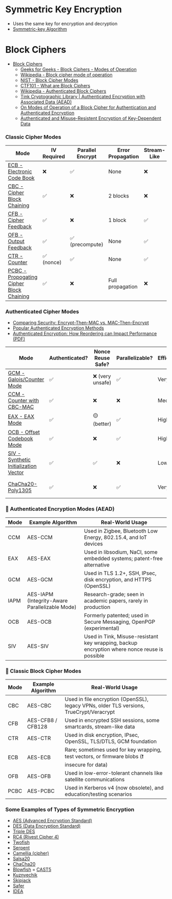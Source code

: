 # Symmetric Key Encryption
- Uses the same key for encryption and decryption
- [Symmetric-key Algorithm](https://en.wikipedia.org/wiki/Symmetric-key_algorithm)

# Block Ciphers
- [Block Ciphers](https://en.wikipedia.org/wiki/Block_cipher)
    - [Geeks for Geeks - Block Ciphers - Modes of Operation](https://www.geeksforgeeks.org/block-cipher-modes-of-operation/)
    - [Wikipedia - Block cipher mode of operation](https://en.wikipedia.org/wiki/Block_cipher_mode_of_operation)
    - [NIST - Block Cipher Modes](https://csrc.nist.gov/projects/block-cipher-techniques/BCM)
    - [CTF101 - What are Block Ciphers](https://ctf101.org/cryptography/what-are-block-ciphers/)
    - [Wikipedia - Authenticated Block Ciphers](https://en.wikipedia.org/wiki/Authenticated_encryption)
    - [Tink Cryptographic Library | Authenticated Encryption with Associated Data (AEAD)](https://developers.google.com/tink/aead)
    - [On Modes of Operation of a Block Cipher for Authentication and Authenticated Encryption](https://eprint.iacr.org/2014/627.pdf)
    - [Authenticated and Misuse-Resistent Encryption of Key-Dependent Data](https://eprint.iacr.org/2011/269.pdf)
###  Classic Cipher Modes

| Mode | IV Required | Parallel Encrypt | Error Propagation | Stream-Like | Notes |
|-|-|-|-|-|-|
| [ECB - Electronic Code Book](./Block%20Ciphers/Classic%20Modes/ECB_Electronic%20Code%20Book.md) | ❌ | ✅ | None | ❌ | Not secure | 
| [CBC - Cipher Block Chaining](./Block%20Ciphers/Classic%20Modes/CBC_Cipher%20Block%20Chaining.md) | ✅ | ❌ | 2 blocks | ❌ | Common, secure with padding | 
| [CFB - Cipher Feedback](./Block%20Ciphers/Classic%20Modes/CFB_Cipher%20Feedback.md) | ✅ | ❌ | 1 block	| ✅	| Stream cipher style |
| [OFB - Output Feedback](./Block%20Ciphers/Classic%20Modes/OFB_Output%20Feedback%20Mode.md) | ✅ | ✅ (precompute) | None | ✅ | Stream cipher, tolerant |
| [CTR - Counter](./Block%20Ciphers/Classic%20Modes/CTR_Counter.md) | ✅ (nonce) | ✅ | None | ✅ | Modern, fast |
| [PCBC - Propogating Cipher Block Chaining](./Block%20Ciphers/Classic%20Modes/PCBC_Propogating%20Cipher%20Block%20Chaining.md) | ✅ | ❌ | Full propagation | ❌ | Rare |

### Authenticated Cipher Modes
- [Comparing Security: Encrypt-Then-MAC vs. MAC-Then-Encrypt](https://www.e2encrypted.com/posts/encrypt-then-mac-vs-mac-then-encrypt/)
- [Popular Authenticated Encryption Methods](https://www.e2encrypted.com/posts/popular-authenticated-encryption-methods/)
- [Authenticated Encryption: How Reordering can Impact Performance (PDF)](https://eprint.iacr.org/2014/958.pdf)

| Mode	| Authenticated? |	Nonce Reuse Safe? |	Parallelizable? |	Efficiency	| Notes | 
|-|-|-|-|-|-|
| [GCM - Galois/Counter Mode](./Block%20Ciphers/Authenticated%20Modes/GCM_Galois-Counter-Mode.md) | ✅ | ❌ (very unsafe) | ✅ | Very High | Standard in TLS/IPsec | 
| [CCM - Counter with CBC-MAC](./Block%20Ciphers/Authenticated%20Modes/CCM_Counter-with-CBC-MAC.md) | ✅ | ❌ | ❌ | Medium | Used in IoT | 
| [EAX - EAX Mode](./Block%20Ciphers/Authenticated%20Modes/EAX_EAX-Mode.md) | ✅ | 🟡 (better) | ✅	| High | Patent-free |
| [OCB - Offset Codebook Mode](./Block%20Ciphers/Authenticated%20Modes/OCB_Offset-Codebook-Mode.md) | ✅ | ❌ | ✅ | Highest	| Fast but less used | 
| [SIV - Synthetic Initialization Vector](./Block%20Ciphers/Authenticated%20Modes/SIV_Synthetic-Initialization-Vector.md) | ✅ | ✅ | ❌ | Low | Misuse-resistant | 
| [ChaCha20-Poly1305](./Block%20Ciphers/Authenticated%20Modes/ChaCha20-Poly1305.md) | ✅ | ❌ | ✅ | Very High | Great for mobile, TLS 1.3 |

### 🔐 Authenticated Encryption Modes (AEAD)
| Mode | Example Algorithm | Real-World Usage |
|-|-|-|
| CCM | AES-CCM | Used in Zigbee, Bluetooth Low Energy, 802.15.4, and IoT devices |
| EAX | AES-EAX | Used in libsodium, NaCl, some embedded systems; patent-free alternative | 
| GCM | AES-GCM | Used in TLS 1.2+, SSH, IPsec, disk encryption, and HTTPS (OpenSSL) | 
| IAPM | AES-IAPM (Integrity-Aware Parallelizable Mode) | Research-grade; seen in academic papers, rarely in production | 
| OCB | AES-OCB | Formerly patented; used in Secure Messaging, OpenPGP (experimental) | 
| SIV | AES-SIV | Used in Tink, Misuse-resistant key wrapping, backup encryption where nonce reuse is possible | 

### 🧱 Classic Block Cipher Modes
| Mode | Example Algorithm | Real-World Usage | 
|-|-|-|
| CBC | AES-CBC | Used in file encryption (OpenSSL), legacy VPNs, older TLS versions, TrueCrypt/Veracrypt | 
| CFB | AES-CFB8 / CFB128 | Used in encrypted SSH sessions, some smartcards, stream-like data | 
| CTR | AES-CTR | Used in disk encryption, IPsec, OpenSSL, TLS/DTLS, GCM foundation | 
| ECB | AES-ECB | Rare; sometimes used for key wrapping, test vectors, or firmware blobs (❗ insecure for data) | 
| OFB | AES-OFB | Used in low-error-tolerant channels like satellite communications | 
| PCBC | AES-PCBC | Used in Kerberos v4 (now obsolete), and education/testing scenarios | 

### Some Examples of Types of Symmetric Encryption
- [AES (Advanced Encryption Standard)](https://en.wikipedia.org/wiki/Advanced_Encryption_Standard)
- [DES (Data Encryption Standard)](https://en.wikipedia.org/wiki/Data_Encryption_Standard)
- [Triple DES](https://en.wikipedia.org/wiki/Triple_DES)
- [RC4 (Rivest Cipher 4)](https://en.wikipedia.org/wiki/RC4)
- [Twofish](https://en.wikipedia.org/wiki/Twofish)
- [Serpent](https://en.wikipedia.org/wiki/Serpent_(cipher))
- [Camellia (cipher)](https://en.wikipedia.org/wiki/Camellia_(cipher))
- [Salsa20](https://en.wikipedia.org/wiki/Salsa20)
- [ChaCha20](https://en.wikipedia.org/wiki/ChaCha20)
- [Blowfish](https://en.wikipedia.org/wiki/Blowfish_(cipher))
= [CAST5](https://en.wikipedia.org/wiki/CAST5)
- [Kuznyechik](https://en.wikipedia.org/wiki/Kuznyechik)
- [Skipjack](https://en.wikipedia.org/wiki/Skipjack_(cipher))
- [Safer](https://en.wikipedia.org/wiki/Secure_and_Fast_Encryption_Routine)
- [IDEA](https://en.wikipedia.org/wiki/International_Data_Encryption_Algorithm)